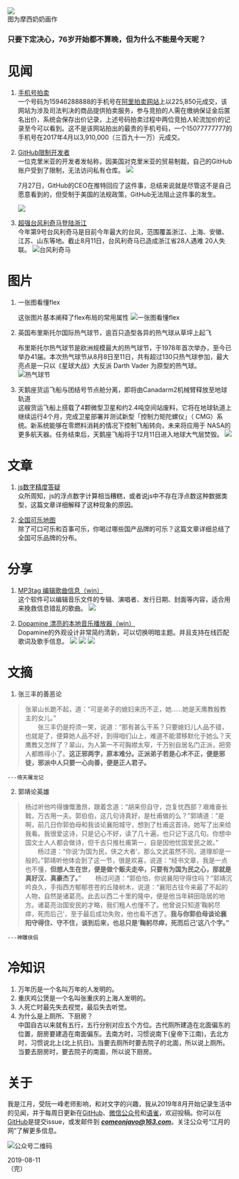 ![](https://raw.githubusercontent.com/superJavo/image/master/mxnn.jpg)   
图为摩西奶奶画作

### 只要下定决心，76岁开始都不算晚，但为什么不能是今天呢？

# 见闻
  
1. [手机号拍卖](https://sf-item.taobao.com/sf_item/598717881961.htm)   
一个号码为15946288888的手机号在[阿里拍卖网站](https://sf.taobao.com)上以225,850元成交，该网站为涉及司法判决的商品提供拍卖服务，参与竞拍的人需在缴纳保证金后匿名出价，系统会保存出价记录，上述号码拍卖过程中两位竞拍人轮流加价的记录至今可以看到。这不是该网站拍出的最贵的手机号码，一个15077777777的手机号在2017年4月以3,910,000（三百九十一万）元成交。

2. [GitHub限制开发者](https://www.zdnet.com/article/github-starts-blocking-developers-in-countries-facing-us-trade-sanctions/)   
一位克里米亚的开发者发帖称，因美国对克里米亚的贸易制裁，自己的GitHub账户受到了限制，无法访问私有仓库。
![](https://raw.githubusercontent.com/superJavo/image/master/GitHubnews.png)   

    7月27日，GitHub的CEO在推特回应了这件事，总结来说就是尽管这不是自己愿意看到的，但受制于美国的法规政策，GitHub无法阻止这件事的发生。

    ![](https://raw.githubusercontent.com/superJavo/image/master/CEOreturn.jpg)

3. [超强台风利奇马登陆浙江](http://www.xinhuanet.com/2019-08/10/c_1124858949.htm)   
今年第9号台风利奇马是目前今年最大的台风，范围覆盖浙江、上海、安徽、江苏、山东等地。截止8月11日，台风利奇马已造成浙江省28人遇难 20人失联。
![台风利奇马](https://raw.githubusercontent.com/superJavo/image/master/liqima.jpg)

# 图片

1. 一张图看懂flex

    这张图片基本阐释了flex布局的常用属性
![一张图看懂flex](https://raw.githubusercontent.com/superJavo/image/master/flex.png)

2. 英国布里斯托尔国际热气球节，逾百只造型各异的热气球从草坪上起飞

    布里斯托尔热气球节是欧洲规模最大的热气球节，于1978年首次举办，至今已举办41届。本次热气球节从8月8日至11日，共有超过130只热气球参加，最大亮点是一只以《星球大战》大反派 Darth Vader 为原型的热气球。
![热气球节](https://raw.githubusercontent.com/superJavo/image/master/reqiqiujie.jpg)
3. 天鹅座货运飞船与团结号节点舱分离，即将由Canadarm2机械臂释放至地球轨道   
    这艘货运飞船上搭载了4颗微型卫星和约2.4吨空间站废料，它将在地球轨道上继续运行4个月，完成卫星部署并测试新型「控制力矩陀螺仪」（ CMG）系统。新系统能够在零燃料消耗的情况下控制飞船转向，未来将应用于 NASA的更多航天器。任务结束后，天鹅座飞船将于12月11日进入地球大气层焚毁。
    ![](https://raw.githubusercontent.com/superJavo/image/master/tianezuo.jpg)

# 文章

1. [js数字精度答疑](https://juejin.im/post/5cf667b6f265da1bc23f6536)   
众所周知，js的浮点数字计算相当糟糕，或者说js中不存在浮点数这种数据类型，这篇文章详细解释了这种现象的原因。

2. [全国可乐地图](https://www.huxiu.com/article/308182.html)   
除了可口可乐和百事可乐，你喝过哪些国产品牌的可乐？这篇文章详细总结了全国可乐品牌的分布。

# 分享

1. [MP3tag 编辑歌曲信息（win）](https://www.mp3tag.de)   
这个软件可以编辑音乐文件的专辑、演唱者、发行日期、封面等内容，适合用来挽救信息错乱的歌曲。
![](https://raw.githubusercontent.com/superJavo/image/master/mp3tag-de.png)

2. [Dopamine 漂亮的本地音乐播放器（win）](http://www.digimezzo.com/software/dopamine/)   
Dopamine的外观设计非常简约清新，可以切换明暗主题。并且支持在线匹配歌词及歌手信息。
![](https://raw.githubusercontent.com/superJavo/image/master/dopamine%20play.png)
![](https://raw.githubusercontent.com/superJavo/image/master/dopamine%20square.png)
![](https://raw.githubusercontent.com/superJavo/image/master/dopamine%20mini.png)

# 文摘

1. 张三丰的善恶论   
>张翠山长跪不起，道：“可是弟子的媳妇来历不正，她……她是天鹰教殷教主的女儿。”   
　　张三丰仍是捋须一笑，说道：“那有甚么干系？只要媳妇儿人品不错，也就是了，便算她人品不好，到得咱们山上，难道不能潜移默化于她么？天鹰教又怎样了？翠山，为人第一不可胸襟太窄，千万别自居名门正派，把旁人都瞧得小了。**这正邪两字，原本难分。正派弟子若是心术不正，便是邪徒，邪派中人只要一心向善，便是正人君子。**   

    ---倚天屠龙记   

2. 郭靖论英雄
>杨过听他吟得慷慨激昂，跟着念道：“胡来但自守，岂复忧西部？艰难奋长戟，万古用一夫。郭伯伯，这几句诗真好，是杜甫做的么？”郭靖道：“是啊，前几日你郭伯母和我谈论襄阳城守，想到了杜甫这首诗。她写了出来给我看。我很爱这诗，只是记心不好，读了几十遍，也只记下这几句。你想中国文士人人都会做诗，但千古只推杜甫第一，自是因他忧国爱民之故。”
　　杨过道：“你说‘为国为民，侠之大者’，那么文武虽然不同，道理却是一般的。”郭靖听他体会到了这一节，很是欢喜，说道：“经书文章，我是一点也不懂，**但想人生在世，便是做个贩夫走卒，只要有为国为民之心，那就是真好汉、真豪杰了。**”
　　杨过问道：“郭伯怕，你说襄阳守得住吗？”郭靖沉吟良久，手指西方郁郁苍苍的丘陵树木，说道：“襄阳古往今来最了不起的人物，自然是诸葛亮。此去以西二十里的隆中，便是他当年耕田隐居的地方。诸葛亮治国安民的才略，我们粗人也懂不了。他曾说只知道‘鞠躬尽瘁，死而后己’，至于最后成功失败，他也看不透了。**我与你郭伯母谈论襄阳守得住、守不住，谈到后来，也总只是‘鞠躬尽瘁，死而后己’这八个字。”**

    ---神雕侠侣

# 冷知识

1. 万年历是一个名叫万年的人发明的。
2. 重庆鸡公煲是一个名叫张重庆的上海人发明的。
3. 人死亡时最先失去视觉，最后失去听觉。
4. 为什么是上厕所、下厨房？   
中国自古以来就有五行，五行分别对应五个方位。古代厕所建造在北面偏东的位置，厨房要建造在南面偏东。去南方时，习惯说南下(皇帝下江南)，去北方时，习惯说北上(北上抗日)。当要去厕所时要去院子的北面，所以说上厕所。当要去厨房时，要去院子的南面，所以说下厨房。

# 关于
我是江月，受阮一峰老师影响，和对文字的兴趣，我从2019年8月开始记录生活中的见闻，并于每周日更新在[GitHub](https://superjavo.github.io/weekly)、[微信公众号](https://weixin.sogou.com/weixin?type=1&s_from=input&query=Javo-Net&ie=utf8&_sug_=n&_sug_type_=)和[语雀](https://www.yuque.com/javo/weekly)，欢迎投稿。你可以在[GitHub](https://github.com/superJavo/weekly)是提交issue，或发邮件到 [***comeonjavo@163.com***](mailto://comeonjavo@163.com)。关注公众号“江月的网”了解更多信息。   

![公众号二维码](https://raw.githubusercontent.com/superJavo/image/master/wx_logo.jpg)

2019-08-11   
（完）